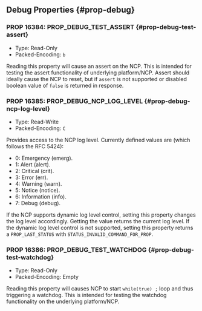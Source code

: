 ## Debug Properties {#prop-debug}

### PROP 16384: PROP_DEBUG_TEST_ASSERT {#prop-debug-test-assert}
* Type: Read-Only
* Packed-Encoding: `b`

Reading this property will cause an assert on the NCP. This
is intended for testing the assert functionality of
underlying platform/NCP. Assert should ideally cause the
NCP to reset, but if `assert` is not supported or disabled
boolean value of `false` is returned in response.

### PROP 16385: PROP_DEBUG_NCP_LOG_LEVEL {#prop-debug-ncp-log-level}
* Type: Read-Write
* Packed-Encoding: `C`

Provides access to the NCP log level. Currently defined values are (which follows
the RFC 5424):

 *  0: Emergency (emerg).
 *  1: Alert (alert).
 *  2: Critical (crit).
 *  3: Error (err).
 *  4: Warning (warn).
 *  5: Notice (notice).
 *  6: Information (info).
 *  7: Debug (debug).

If the NCP supports dynamic log level control, setting this property
changes the log level accordingly. Getting the value returns the current
log level.  If the dynamic log level control is not supported, setting this
property returns a `PROP_LAST_STATUS` with `STATUS_INVALID_COMMAND_FOR_PROP`.

### PROP 16386: PROP_DEBUG_TEST_WATCHDOG {#prop-debug-test-watchdog}
* Type: Read-Only
* Packed-Encoding: Empty

Reading this property will causes NCP to start `while(true) ;` loop and
thus triggering a watchdog. This is intended for testing the watchdog
functionality on the underlying platform/NCP.